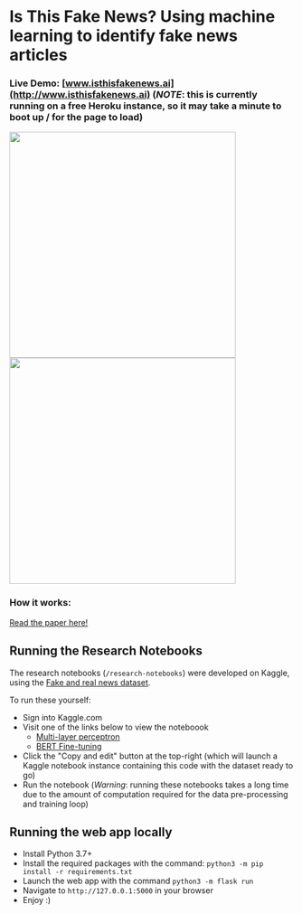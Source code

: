 # Is This Fake News? Using machine learning to identify fake news articles

### Live Demo: [www.isthisfakenews.ai](http://www.isthisfakenews.ai) (*NOTE*: this is currently running on a free Heroku instance, so it may take a minute to boot up / for the page to load)

<p float="left">
  <img src="https://github.com/malwaredllc/is-this-fake-news/blob/main/static/images/real-prediction.png?raw=true.png" width="400" />
  <img src="https://github.com/malwaredllc/is-this-fake-news/blob/main/static/images/fake-prediction.png?raw=true" width="400" />
</p>

### How it works:

[Read the paper here!](https://github.com/malwaredllc/is-this-fake-news/blob/main/Final_Report.pdf)

## Running the Research Notebooks

The research notebooks (`/research-notebooks`) were developed on Kaggle, using the [Fake and real news dataset](https://www.kaggle.com/clmentbisaillon/fake-and-real-news-dataset/code). 

To run these yourself:

- Sign into Kaggle.com
- Visit one of the links below to view the noteboook
    - [Multi-layer perceptron](https://www.kaggle.com/danielvegamyhre/fake-vs-real-news)
    - [BERT Fine-tuning](https://www.kaggle.com/danielvegamyhre/classifying-fake-news-with-bert)
- Click the "Copy and edit" button at the top-right (which will launch a Kaggle notebook instance containing this code with the dataset ready to go)
- Run the notebook (*Warning*: running these notebooks takes a long time due to the amount of computation required for the data pre-processing and training loop)

## Running the web app locally

- Install Python 3.7+
- Install the required packages with the command: `python3 -m pip install -r requirements.txt`
- Launch the web app with the command `python3 -m flask run`
- Navigate to `http://127.0.0.1:5000` in your browser
- Enjoy :)

